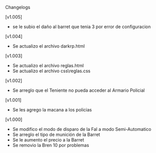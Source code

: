 Changelogs

[v1.005]
- se le subio el daño al barret que tenia 3 por error de configuracion

[v1.004]
- Se actualizo el archivo darkrp.html

[v1.003]
- Se actualizo el archivo reglas.html
- Se actualizo el archivo css\reglas.css

[v1.002]
- Se arreglo que el Teniente no pueda acceder al Armario Policial

[v1.001]
- Se les agrego la macana a los policias

[v1.000]
- Se modifico el modo de disparo de la Fal a modo Semi-Automatico
- Se arreglo el tipo de munición de la Barret
- Se le aumento el precio a la Barret
- Se removio la Bren 10 por problemas